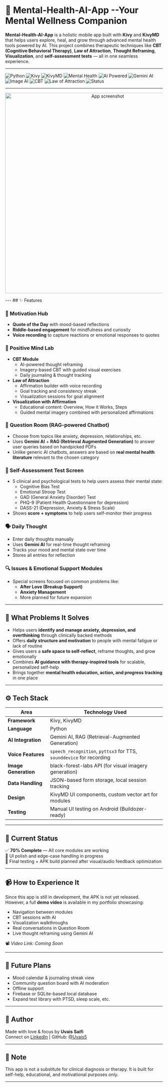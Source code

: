 
# 🧠 Mental-Health-AI-App --Your Mental Wellness Companion  

**Mental-Health-AI-App** is a holistic mobile app built with **Kivy** and **KivyMD** that helps users explore, heal, and grow through advanced mental health tools powered by AI. This project combines therapeutic techniques like **CBT (Cognitive Behavioral Therapy)**, **Law of Attraction**, **Thought Reframing**, **Visualization**, and **self-assessment tests** — all in one seamless experience.

---

![Python](https://img.shields.io/badge/Python-3.10+-blue.svg)
![Kivy](https://img.shields.io/badge/Kivy-2.2-green)
![KivyMD](https://img.shields.io/badge/KivyMD-Mobile_UI-purple)
![Mental Health](https://img.shields.io/badge/Focus-Mental%20Health-brightgreen)
![AI Powered](https://img.shields.io/badge/AI-Gemini%20Integrated-orange)
![Gemini AI](https://img.shields.io/badge/LLM-Gemini%20by%20Google-lightgrey)
![Image AI](https://img.shields.io/badge/Visualization-Black%20Forest%20Image%20Generator-9cf)
![CBT](https://img.shields.io/badge/Therapy-CBT%20Based-blueviolet)
![Law of Attraction](https://img.shields.io/badge/Mindset-Law%20of%20Attraction-red)
![Status](https://img.shields.io/badge/Status-70%25%20Complete-yellow)

---
<p align="center">
  <img src="intro.gif" alt="App screenshot" width="640">
</p>
---
## ✨ Features

### 🧩 Motivation Hub  
- **Quote of the Day** with mood-based reflections  
- **Riddle-based engagement** for mindfulness and curiosity  
- **Voice recording** to capture reactions or emotional responses to quotes  

### 🧠 Positive Mind Lab  
- **CBT Module**  
  - AI-powered thought reframing  
  - Imagery-based CBT with guided visual exercises  
  - Daily journaling & thought tracking  
- **Law of Attraction**  
  - Affirmation builder with voice recording  
  - Goal tracking and consistency streak  
  - Visualization sessions for goal alignment  
- **Visualization with Affirmation**  
  - Educational content: Overview, How it Works, Steps  
  - Guided mental imagery combined with personalized affirmations  

### 💬 Question Room (RAG-powered Chatbot)  
- Choose from topics like anxiety, depression, relationships, etc.  
- Uses **Gemini AI** + **RAG (Retrieval Augmented Generation)** to answer user queries based on handpicked PDFs  
- Unlike generic AI chatbots, answers are based on **real mental health literature** relevant to the chosen category  

### 🧪 Self-Assessment Test Screen  
- 5 clinical and psychological tests to help users assess their mental state:  
  - Cognitive Bias Test  
  - Emotional Stroop Test  
  - GAD (General Anxiety Disorder) Test  
  - PHQ-9 (Patient Health Questionnaire for depression)  
  - DASS-21 (Depression, Anxiety & Stress Scale)  
- Shows **score + symptoms** to help users self-monitor their progress  

### 🗣️ Daily Thought  
- Enter daily thoughts manually  
- Uses **Gemini AI** for real-time thought reframing  
- Tracks your mood and mental state over time  
- Stores all entries for reflection  

### 🔍 Issues & Emotional Support Modules  
- Special screens focused on common problems like:  
  - **After Love (Breakup Support)**  
  - **Anxiety Management**  
  - More planned for future expansion  

---

## 🧠 What Problems It Solves

- Helps users **identify and manage anxiety, depression, and overthinking** through clinically backed methods  
- Offers **daily structure and motivation** to people with mental fatigue or lack of routine  
- Gives users a **safe space to self-reflect**, reframe thoughts, and grow emotionally  
- Combines **AI guidance with therapy-inspired tools** for scalable, personalized self-help  
- Brings together **mental health education, action, and progress tracking** in one place  

---

## ⚙️ Tech Stack

| Area                 | Technology Used                      |
|----------------------|---------------------------------------|
| **Framework**        | Kivy, KivyMD                          |
| **Language**         | Python                                |
| **AI Integration**   | Gemini AI, RAG (Retrieval-Augmented Generation) |
| **Voice Features**   | `speech_recognition`, `pyttsx3` for TTS, `sounddevice` for recording |
| **Image Generation** | black-forest-labs API (for visual imagery generation) |
| **Data Handling**    | JSON-based form storage, local session tracking |
| **Design**           | KivyMD UI components, custom vector art for modules |
| **Testing**          | Manual UI testing on Android (Buildozer-ready) |

---

## 🚀 Current Status

✅ **70% Complete** — All core modules are working  
🔄 UI polish and edge-case handling in progress  
🧪 Final testing + APK build planned after visual/audio feedback optimization

---

## 📹 How to Experience It

Since this app is still in development, the APK is not yet released.  
However, a full **demo video** is available in my portfolio showcasing:

- Navigation between modules  
- CBT sessions with AI  
- Visualization walkthroughs  
- Real conversations in Question Room  
- Live thought reframing using Gemini AI  

📽️ *Video Link: Coming Soon*

---

## 🧘 Future Plans

- Mood calendar & journaling streak view  
- Community question board with AI moderation  
- Offline support  
- Firebase or SQLite-based local database  
- Expand test library with PTSD, sleep scale, etc.  

---

## 📇 Author

Made with love & focus by **Uvais Saifi**  
Connect on [LinkedIn](https://www.linkedin.com/) | GitHub: [@Uvais5](https://github.com/Uvais5)

---

## 📌 Note

This app is not a substitute for clinical diagnosis or therapy. It is built for self-help, educational, and motivational purposes only.

---


